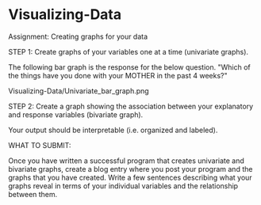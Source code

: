 # Visualizing-Data
Assignment: Creating graphs for your data

STEP 1: Create graphs of your variables one at a time (univariate graphs).

The following bar graph is the response for the below question.
"Which of the things have you done with your MOTHER in the past 4 weeks?"

Visualizing-Data/Univariate_bar_graph.png





STEP 2: Create a graph showing the association between your explanatory and response variables (bivariate graph).

Your output should be interpretable (i.e. organized and labeled).

WHAT TO SUBMIT:

Once you have written a successful program that creates univariate and bivariate graphs, create a blog entry where you post your program and the graphs that you have created. Write a few sentences describing what your graphs reveal in terms of your individual variables and the relationship between them.
